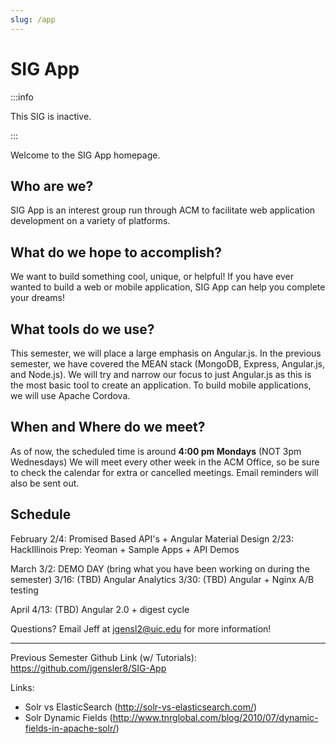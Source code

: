 ```yaml
---
slug: /app
---
```


# SIG App

:::info

This SIG is inactive.

:::

Welcome to the SIG App homepage.

## Who are we?

SIG App is an interest group run through ACM to facilitate web application development on a variety of platforms.

## What do we hope to accomplish?

We want to build something cool, unique, or helpful! If you have ever wanted to build a web or mobile application, SIG App can help you complete your dreams!

## What tools do we use?

This semester, we will place a large emphasis on Angular.js. In the previous semester, we have covered the MEAN stack (MongoDB, Express, Angular.js, and Node.js). We will try and narrow our focus to just Angular.js as this is the most basic tool to create an application. To build mobile applications, we will use Apache Cordova.

## When and Where do we meet?

As of now, the scheduled time is around **4:00 pm Mondays** (NOT 3pm Wednesdays)
We will meet every other week in the ACM Office, so be sure to check the calendar for extra or cancelled meetings. Email reminders will also be sent out.

## Schedule

February
2/4: Promised Based API's + Angular Material Design
2/23: HackIllinois Prep: Yeoman + Sample Apps + API Demos

March
3/2: DEMO DAY (bring what you have been working on during the semester)
3/16: (TBD) Angular Analytics
3/30: (TBD) Angular + Nginx A/B testing

April
4/13: (TBD) Angular 2.0 + digest cycle

Questions? Email Jeff at <jgensl2@uic.edu> for more information!

---

Previous Semester Github Link (w/ Tutorials): <https://github.com/jgensler8/SIG-App>

Links:

- Solr vs ElasticSearch (<http://solr-vs-elasticsearch.com/>)
- Solr Dynamic Fields (<http://www.tnrglobal.com/blog/2010/07/dynamic-fields-in-apache-solr/>)
